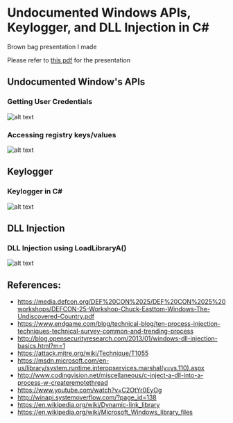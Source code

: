 # Undocumented Windows APIs, Keylogger, and DLL Injection in C#
Brown bag presentation I made

Please refer to [this pdf](https://github.com/kphongagsorn/windows_api/blob/master/Windows_Exploitation_using_Windows_API%E2%80%99s.pdf) for the presentation

## Undocumented Window's APIs 

### Getting User Credentials
![alt text](https://github.com/kphongagsorn/windows_api/blob/master/images/windows_demo_poc1.PNG "Getting User Credentials")

### Accessing registry keys/values
![alt text](https://github.com/kphongagsorn/windows_api/blob/master/images/windows_demo_poc2.PNG "Accessing registry keys/values")

## Keylogger
### Keylogger in C#
![alt text](https://github.com/kphongagsorn/windows_api/blob/master/images/key_logger_poc.PNG "Keylogger")

## DLL Injection

### DLL Injection using LoadLibraryA()
![alt text](https://github.com/kphongagsorn/windows_api/blob/master/images/dll_injection_poc.PNG "DLL Injection using LoadLibraryA()")


## References:
* https://media.defcon.org/DEF%20CON%2025/DEF%20CON%2025%20workshops/DEFCON-25-Workshop-Chuck-Easttom-Windows-The-Undiscovered-Country.pdf
* https://www.endgame.com/blog/technical-blog/ten-process-injection-techniques-technical-survey-common-and-trending-process
* http://blog.opensecurityresearch.com/2013/01/windows-dll-injection-basics.html?m=1
* https://attack.mitre.org/wiki/Technique/T1055
* https://msdn.microsoft.com/en-us/library/system.runtime.interopservices.marshal(v=vs.110).aspx
* http://www.codingvision.net/miscellaneous/c-inject-a-dll-into-a-process-w-createremotethread
* https://www.youtube.com/watch?v=C2OtYr0EyOg
* http://winapi.systemoverflow.com/?page_id=138
* https://en.wikipedia.org/wiki/Dynamic-link_library
* https://en.wikipedia.org/wiki/Microsoft_Windows_library_files
